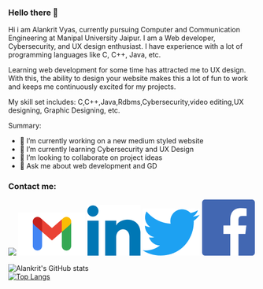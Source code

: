 ### Hello there 👋

Hi i am Alankrit Vyas, currently pursuing Computer and Communication Engineering at Manipal University Jaipur. I am a Web developer, Cybersecurity, and UX design enthusiast. I have experience with a lot of programming languages like C, C++, Java, etc.

Learning web development for some time has attracted me to UX design. With this, the ability to design your website makes this a lot of fun to work and keeps me continuously excited for my projects.

My skill set includes: C,C++,Java,Rdbms,Cybersecurity,video editing,UX designing, Graphic Designing, etc.
<!--
**alankritvyas21/alankritvyas21** is a ✨ _special_ ✨ repository because its `README.md` (this file) appears on your GitHub profile.
-->
Summary:

- 🔭 I’m currently working on a new medium styled website
- 🌱 I’m currently learning Cybersecurity and UX Design
- 👯 I’m looking to collaborate on project ideas
- 💬 Ask me about web development and GD

### Contact me:
<img src="unnamed.png" width:20px height:20px>
<img src="Gmail-logo 1.png" style="width:20px height:20px">
<img src="link.png" style="width:20px height:20px">
<img src="twit.png" style="width:20px height:20px">
<img src="Facebook.png" style="width:20px height:20px">

![Alankrit's GitHub stats](https://github-readme-stats.vercel.app/api?username=alankritvyas21&show_icons=true&theme=dark)
<br>
[![Top Langs](https://github-readme-stats.vercel.app/api/top-langs/?username=alankritvyas21&layout=compact&show_icons=true&theme=dark)](https://github.com/alankritvyas21/github-readme-stats)




